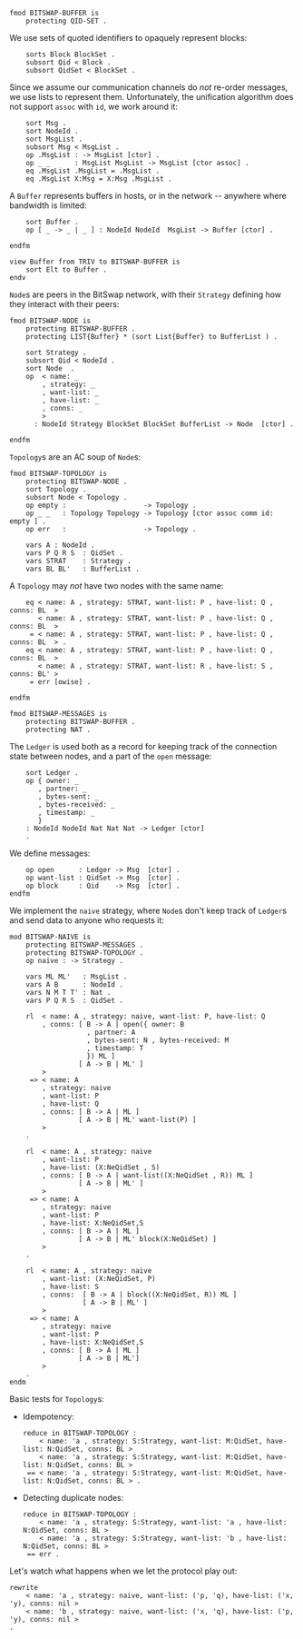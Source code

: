 ```{pipe='tee -a bitswap-protocol.maude'}
fmod BITSWAP-BUFFER is
    protecting QID-SET .

```

We use sets of quoted identifiers to opaquely represent blocks:

```{pipe='tee -a bitswap-protocol.maude'}
    sorts Block BlockSet .
    subsort Qid < Block .
    subsort QidSet < BlockSet .

```


Since we assume our communication channels do *not* re-order messages,
we use lists to represent them. Unfortunately, the unification algorithm
does not support `assoc` with `id`, we work around it:

```{pipe='tee -a bitswap-protocol.maude'}
    sort Msg .
    sort NodeId .
    sort MsgList .
    subsort Msg < MsgList .
    op .MsgList : -> MsgList [ctor] .
    op _ _      : MsgList MsgList -> MsgList [ctor assoc] .
    eq .MsgList .MsgList = .MsgList .
    eq .MsgList X:Msg = X:Msg .MsgList .

```

A `Buffer` represents buffers in hosts, or in the network -- anywhere where bandwidth is limited:

```{pipe='tee -a bitswap-protocol.maude'}
    sort Buffer .
    op [ _ -> _ | _ ] : NodeId NodeId  MsgList -> Buffer [ctor] .

endfm

view Buffer from TRIV to BITSWAP-BUFFER is
    sort Elt to Buffer .
endv

```

`Node`s are peers in the BitSwap network, with their `Strategy`
defining how they interact with their peers:

```{pipe='tee -a bitswap-protocol.maude'}
fmod BITSWAP-NODE is
    protecting BITSWAP-BUFFER .
    protecting LIST{Buffer} * (sort List{Buffer} to BufferList ) .

    sort Strategy .
    subsort Qid < NodeId .
    sort Node  .
    op  < name: _
        , strategy: _
        , want-list: _
        , have-list: _
        , conns: _
        >
      : NodeId Strategy BlockSet BlockSet BufferList -> Node  [ctor] .

```

```{pipe='tee -a bitswap-protocol.maude'}
endfm

```


`Topology`s are an AC soup of `Node`s:

```{pipe='tee -a bitswap-protocol.maude'}
fmod BITSWAP-TOPOLOGY is
    protecting BITSWAP-NODE .
    sort Topology .
    subsort Node < Topology .
    op empty :                   -> Topology .
    op _ _   : Topology Topology -> Topology [ctor assoc comm id: empty ] .
    op err   :                   -> Topology .

    vars A : NodeId .
    vars P Q R S  : QidSet .
    vars STRAT    : Strategy .
    vars BL BL'   : BufferList .

```

A `Topology` may *not* have two nodes with the same name:

```{pipe='tee -a bitswap-protocol.maude'}
    eq < name: A , strategy: STRAT, want-list: P , have-list: Q , conns: BL  >
       < name: A , strategy: STRAT, want-list: P , have-list: Q , conns: BL  >
     = < name: A , strategy: STRAT, want-list: P , have-list: Q , conns: BL  > .
    eq < name: A , strategy: STRAT, want-list: P , have-list: Q , conns: BL  >
       < name: A , strategy: STRAT, want-list: R , have-list: S , conns: BL' >
     = err [owise] .

endfm

```

```{pipe='tee -a bitswap-protocol.maude'}
fmod BITSWAP-MESSAGES is
    protecting BITSWAP-BUFFER .
    protecting NAT .
```

The `Ledger` is used both as a record for keeping track
of the connection state between nodes, and a part of the
`open` message:

```{pipe='tee -a bitswap-protocol.maude'}
    sort Ledger .
    op { owner: _
       , partner: _
       , bytes-sent: _
       , bytes-received: _
       , timestamp: _
       }
    : NodeId NodeId Nat Nat Nat -> Ledger [ctor]
    .
```

We define messages:

```{pipe='tee -a bitswap-protocol.maude'}
    op open      : Ledger -> Msg  [ctor] .
    op want-list : QidSet -> Msg  [ctor] .
    op block     : Qid    -> Msg  [ctor] .
endfm

```


We implement the `naive` strategy, where `Node`s don't keep
track of `Ledger`s and send data to anyone who requests it:

```{pipe='tee -a bitswap-protocol.maude'}
mod BITSWAP-NAIVE is
    protecting BITSWAP-MESSAGES .
    protecting BITSWAP-TOPOLOGY .
    op naive : -> Strategy .

    vars ML ML'   : MsgList .
    vars A B      : NodeId .
    vars N M T T' : Nat .
    vars P Q R S  : QidSet .

    rl  < name: A , strategy: naive, want-list: P, have-list: Q
        , conns: [ B -> A | open({ owner: B
                   , partner: A
                   , bytes-sent: N , bytes-received: M
                   , timestamp: T
                   }) ML ]
                 [ A -> B | ML' ]
        >
     => < name: A
        , strategy: naive
        , want-list: P
        , have-list: Q
        , conns: [ B -> A | ML ]
                 [ A -> B | ML' want-list(P) ]
        >
    .

    rl  < name: A , strategy: naive
        , want-list: P
        , have-list: (X:NeQidSet , S)
        , conns: [ B -> A | want-list((X:NeQidSet , R)) ML ]
                 [ A -> B | ML' ]
        >
     => < name: A
        , strategy: naive
        , want-list: P
        , have-list: X:NeQidSet,S
        , conns: [ B -> A | ML ]
                 [ A -> B | ML' block(X:NeQidSet) ]
        >
    .

    rl  < name: A , strategy: naive
        , want-list: (X:NeQidSet, P)
        , have-list: S
        , conns:  [ B -> A | block((X:NeQidSet, R)) ML ]
                  [ A -> B | ML' ]
        >
     => < name: A
        , strategy: naive
        , want-list: P
        , have-list: X:NeQidSet,S
        , conns: [ B -> A | ML ]
                 [ A -> B | ML']
        >
    .
endm
```

Basic tests for `Topology`s:

-   Idempotency:

    ``` {pipe="maude 2>&1 -no-banner bitswap-protocol"}
    reduce in BITSWAP-TOPOLOGY :
        < name: 'a , strategy: S:Strategy, want-list: M:QidSet, have-list: N:QidSet, conns: BL >
        < name: 'a , strategy: S:Strategy, want-list: M:QidSet, have-list: N:QidSet, conns: BL >
     == < name: 'a , strategy: S:Strategy, want-list: M:QidSet, have-list: N:QidSet, conns: BL > .
    ```

-   Detecting duplicate nodes:

    ```{pipe='maude 2>&1 -no-banner bitswap-protocol'}
    reduce in BITSWAP-TOPOLOGY :
        < name: 'a , strategy: S:Strategy, want-list: 'a , have-list: N:QidSet, conns: BL >
        < name: 'a , strategy: S:Strategy, want-list: 'b , have-list: N:QidSet, conns: BL >
     == err .
     ```

Let's watch what happens when we let the protocol play out:

```{pipe='maude 2>&1 -no-banner bitswap-protocol'}
rewrite
    < name: 'a , strategy: naive, want-list: ('p, 'q), have-list: ('x, 'y), conns: nil >
    < name: 'b , strategy: naive, want-list: ('x, 'q), have-list: ('p, 'y), conns: nil >
.
```
